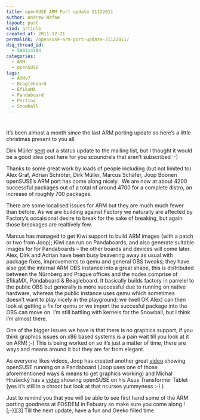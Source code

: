 ```yaml
---
title: openSUSE ARM Port update 21122011
author: Andrew Wafaa
layout: post
kind: article
created_at: 2011-12-21
permalink: /opensuse-arm-port-update-21122011/
dsq_thread_id:
  - 580314384
categories:
  - ARM
  - openSUSE
tags:
  - ARMv7
  - Beagleboard
  - EfikaMX
  - Pandaboard
  - Porting
  - Snowball
---
```

# 

It’s been almost a month since the last ARM porting update so here’s a little christmas present to you all.

Dirk Müller [sent][1] out a status update to the mailing list, but I thought it would be a good idea post here for you scoundrels that aren’t subscribed :-) 

 [1]: http://lists.opensuse.org/opensuse-arm/2011-12/msg00017.html

Thanks to some great work by loads of people including (but not limited to) Alex Graf, Adrian Schröter, Dirk Müller, Marcus Schäfer, Joop Boonen openSUSE’s ARM port has come along nicely.  We are now at about 4200 successful packages out of a total of around 4700 for a complete distro, an increase of roughly 700 packages.

There are some localised issues for ARM but they are much much fewer than before. As we are building against Factory we naturally are affected by Factory’s occaisional desire to break for the sake of breaking, but again those breakages are realtively few.

Marcus has managed to get Kiwi support to build ARM images (with a patch or two from Joop); Kiwi can run on Pandaboards, and also generate suitable images for for Pandaboards – the other boards and devices will come later. Alex, Dirk and Adrian have been busy beavering away as usual with package fixes, improvements to qemu and general OBS tweaks; they have also got the internal ARM OBS instance into a great shape, this is distributed between the Nürnberg and Prague offices and the nodes comprise of EfikaMX, Pandaboard & Beagleboard. It basically builds factory in parrelel to the public OBS but generally is more successful due to running on native hardware, whereas the public instance uses qemu which sometimes doesn’t want to play nicely in the playground; we (well OK Alex) can then look at getting a fix for qemu or we import the succesful package into the OBS can move on. I’m still battling with kernels for the Snowball, but I think I’m almost there.

One of the bigger issues we have is that there is no graphics support, if you think graphics issues on x86 based systems is a pain wait till you look at it on ARM! ;-) This is being worked on so it’s just a matter of time, there are ways and means around it but they are far from elegant.

As everyone likes videos, Joop has created another great [video][4] showing openSUSE running on a Pandaboard (Joop uses one of those aforementioned ways & means to get graphics working) and Michal Hrušecký has a [video][5] showing openSUSE on his Asus Transformer Tablet (yes it’s still in a chroot but look at that ncurses yummyness :-) )

 [4]: http://www.youtube.com/watch?v=s7iG06hJzGI
 [5]: https://plus.google.com/113898425601074911439/posts/2DmvCRCWCyP?hl=en-GB

Just to remind you that you will be able to see first hand some of the ARM porting goodness at FOSDEM in Febuary so make sure you come along ![;-)][3] Till the next update, have a fun and Geeko filled time.
